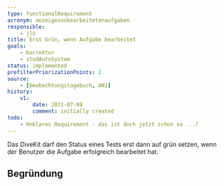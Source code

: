 ```yaml
---
type: functionalRequirement
acronym: anzeigevonbearbeitetenaufgaben
responsible: 
    - jlü
title: Erst Grün, wenn Aufgabe bearbeitet
goals: 
    - Korrektur
    - studAutoSystem
status: implemented
prefilterPriorizationPoints: 2
source:
    - [beobachtungstagebuch, AN2]
history:
    v1:
        date: 2021-07-08
        comment: initially created
todo: 
    - Unklares Requirement - das ist doch jetzt schon so ...?
---
```


Das DiveKit darf den Status eines Tests erst dann auf grün setzen, wenn der Benutzer die Aufgabe erfolgreich bearbeitet hat.

## Begründung
